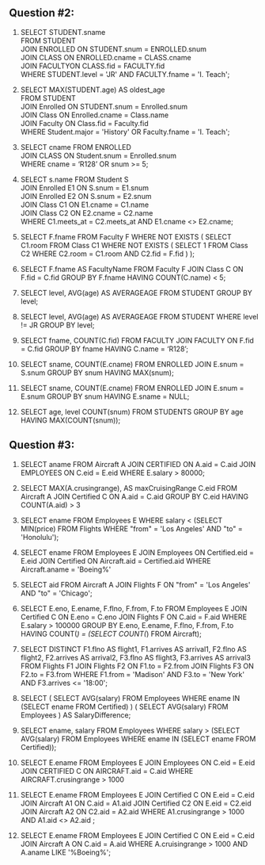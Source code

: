 ## Question #2:
1. SELECT STUDENT.sname    
   FROM STUDENT    
   JOIN ENROLLED ON STUDENT.snum = ENROLLED.snum     
   JOIN CLASS ON ENROLLED.cname = CLASS.cname    
   JOIN FACULTYON CLASS.fid = FACULTY.fid    
   WHERE STUDENT.level = 'JR' AND FACULTY.fname = 'I. Teach';    

2. SELECT MAX(STUDENT.age) AS oldest_age   
   FROM STUDENT  
   JOIN Enrolled ON STUDENT.snum = Enrolled.snum  
   JOIN Class ON Enrolled.cname = Class.name  
   JOIN Faculty ON Class.fid = Faculty.fid  
   WHERE Student.major = 'History' OR Faculty.fname = 'I. Teach';  

3. SELECT cname FROM ENROLLED  
   JOIN CLASS ON Student.snum = Enrolled.snum  
   WHERE cname = ‘R128’ OR snum >= 5; 

4. SELECT s.name FROM Student S  
   JOIN Enrolled E1 ON S.snum = E1.snum  
   JOIN Enrolled E2 ON S.snum = E2.snum  
   JOIN Class C1 ON E1.cname = C1.name  
   JOIN Class C2 ON E2.cname = C2.name    
   WHERE C1.meets_at = C2.meets_at AND E1.cname <> E2.cname;  

5. SELECT F.fname
   FROM Faculty F
   WHERE NOT EXISTS (
       SELECT C1.room
       FROM Class C1
       WHERE NOT EXISTS (
           SELECT 1
           FROM Class C2
           WHERE C2.room = C1.room
           AND C2.fid = F.fid
       )
   );

6. SELECT F.fname AS FacultyName
   FROM Faculty F
   JOIN Class C ON F.fid = C.fid
   GROUP BY F.fname
   HAVING COUNT(C.name) < 5;

7. SELECT level, AVG(age) AS AVERAGEAGE
   FROM STUDENT
   GROUP BY level;

8. SELECT level, AVG(age) AS AVERAGEAGE
   FROM STUDENT
   WHERE level != JR
   GROUP BY level;

9. SELECT fname, COUNT(C.fid)
   FROM FACULTY
   JOIN FACULTY ON F.fid = C.fid
   GROUP BY fname
   HAVING C.name = ‘R128’;

10. SELECT sname, COUNT(E.cname)
    FROM ENROLLED
    JOIN E.snum = S.snum
    GROUP BY snum
    HAVING MAX(snum);

11. SELECT sname, COUNT(E.cname)
    FROM ENROLLED
    JOIN E.snum = E.snum
    GROUP BY snum
    HAVING E.sname = NULL;

12. SELECT age, level COUNT(snum)
    FROM STUDENTS
    GROUP BY age
    HAVING MAX(COUNT(snum));

## Question #3:

1. SELECT aname
   FROM Aircraft A
   JOIN CERTIFIED ON A.aid = C.aid
   JOIN EMPLOYEES ON C.eid = E.eid
   WHERE E.salary > 80000;

2. SELECT MAX(A.crusingrange), AS maxCruisingRange C.eid
   FROM Aircraft A
   JOIN Certified C ON A.aid = C.aid
   GROUP BY C.eid
   HAVING COUNT(A.aid) > 3

3. SELECT ename
   FROM Employees E
   WHERE salary < (SELECT MIN(price)
   FROM Flights 
   WHERE "from" = 'Los Angeles' AND "to" = 'Honolulu');

4. SELECT ename
   FROM Employees E
   JOIN Employees ON Certified.eid = E.eid
   JOIN Certified ON Aircraft.aid = Certified.aid
   WHERE Aircraft.aname = 'Boeing%'

5. SELECT aid
   FROM Aircraft A
   JOIN Flights F ON "from" = 'Los Angeles' AND "to" = 'Chicago';

6. SELECT E.eno, E.ename, F.flno, F.from, F.to
   FROM Employees E
   JOIN Certified C ON E.eno = C.eno
   JOIN Flights F ON C.aid = F.aid
   WHERE E.salary > 100000
   GROUP BY E.eno, E.ename, F.flno, F.from, F.to
   HAVING COUNT(*) = (SELECT COUNT(*)
   FROM Aircraft);

7. SELECT DISTINCT
   F1.flno AS flight1,
   F1.arrives AS arrival1,
   F2.flno AS flight2,
   F2.arrives AS arrival2,
   F3.flno AS flight3,
   F3.arrives AS arrival3
   FROM Flights F1
   JOIN Flights F2 ON F1.to = F2.from
   JOIN Flights F3 ON F2.to = F3.from
   WHERE F1.from = 'Madison' AND F3.to = 'New York' AND F3.arrives <= '18:00';

8. SELECT (
   SELECT AVG(salary)
    FROM Employees
    WHERE ename IN (SELECT ename FROM Certified)
   )
   (
    SELECT AVG(salary)
    FROM Employees
   ) AS SalaryDifference; 

9. SELECT ename, salary
   FROM Employees
   WHERE salary > (SELECT AVG(salary)
   FROM Employees
   WHERE ename IN (SELECT ename FROM Certified));

10. SELECT E.ename
    FROM Employees E
    JOIN Employees ON C.eid = E.eid
    JOIN CERTIFIED C ON AIRCRAFT.aid = C.aid
    WHERE AIRCRAFT.crusingrange > 1000

11. SELECT E.ename
    FROM Employees E
    JOIN Certified C ON E.eid = C.eid 
    JOIN Aircraft A1 ON C.aid = A1.aid 
    JOIN Certified C2 ON E.eid = C2.eid 
    JOIN Aircraft A2 ON C2.aid = A2.aid 
    WHERE A1.crusingrange > 1000 AND A1.aid <> A2.aid ;

12. SELECT E.ename
    FROM Employees E
    JOIN Certified C ON E.eid = C.eid   
    JOIN Aircraft A ON C.aid = A.aid 
    WHERE A.cruisingrange > 1000 AND A.aname LIKE '%Boeing%';




    
      
